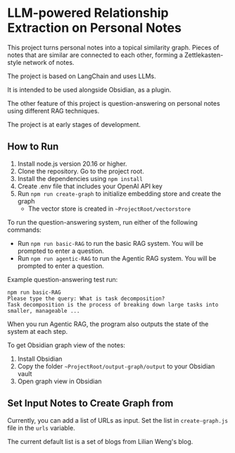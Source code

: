 LLM-powered Relationship Extraction on Personal Notes
============
This project turns personal notes into a topical similarity graph. Pieces of notes that are similar are connected to each other, forming a Zettlekasten-style network of notes.

The project is based on LangChain and uses LLMs.

It is intended to be used alongside Obsidian, as a plugin.

The other feature of this project is question-answering on personal notes using different RAG techniques.

The project is at early stages of development.

## How to Run
1. Install node.js version 20.16 or higher.
2. Clone the repository. Go to the project root.
3. Install the dependencies using `npm install`
4. Create .env file that includes your OpenAI API key
5. Run `npm run create-graph` to initialize embedding store and create the graph
   - The vector store is created in `~ProjectRoot/vectorstore`

To run the question-answering system, run either of the following commands:
- Run `npm run basic-RAG` to run the basic RAG system. You will be prompted to enter a question.
- Run `npm run agentic-RAG` to run the Agentic RAG system. You will be prompted to enter a question.

Example question-answering test run:
```
npm run basic-RAG
Please type the query: What is task decomposition?
Task decomposition is the process of breaking down large tasks into smaller, manageable ...
```
When you run Agentic RAG, the program also outputs the state of the system at each step.


To get Obsidian graph view of the notes:
1. Install Obsidian
2. Copy the folder `~ProjectRoot/output-graph/output` to your Obsidian vault
3. Open graph view in Obsidian

## Set Input Notes to Create Graph from
Currently, you can add a list of URLs as input. Set the list in `create-graph.js` file in the `urls` variable.

The current default list is a set of blogs from Lilian Weng's blog.